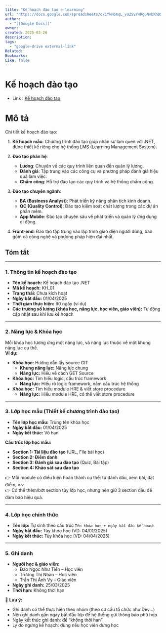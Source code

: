 ```yaml
---
title: "Kế hoạch đào tạo e-learning"
url: "https://docs.google.com/spreadsheets/d/1YkM6mqL_vU2SvY4RgGNvbKhD59tugJVS7wKa8N6CzQs/edit?gid=141793684#gid=141793684"
author:
  - "[[Google Docs]]"
owner:
created: 2025-03-26
description:
tags:
  - "google-drive external-link"
Related:
Bookmarks:
Like: false
---
```

# Kế hoạch đào tạo
- Link :  [Kế hoạch đào tạo](https://docs.google.com/spreadsheets/d/1YkM6mqL_vU2SvY4RgGNvbKhD59tugJVS7wKa8N6CzQs/edit?gid=141793684#gid=141793684)

# Mô tả 
Chi tiết kế hoạch đào tạo:

1. **Kế hoạch mẫu**: Chương trình đào tạo giúp nhân sự làm quen với .NET, được thiết kế riêng cho hệ thống LMS (Learning Management System).

2. **Đào tạo phân hệ**:
   - **Lương**: Chuyên về các quy trình liên quan đến quản lý lương.
   - **Đánh giá**: Tập trung vào các công cụ và phương pháp đánh giá hiệu quả làm việc.
   - **Chấm công**: Hỗ trợ đào tạo các quy trình và hệ thống chấm công.

3. **Đào tạo chuyên ngành**:
   - **BA (Business Analyst)**: Phát triển kỹ năng phân tích kinh doanh.
   - **QC (Quality Control)**: Đào tạo kiểm soát chất lượng trong các dự án phần mềm.
   - **App Mobile**: Đào tạo chuyên sâu về phát triển và quản lý ứng dụng di động.

4. **Front-end**: Đào tạo tập trung vào lập trình giao diện người dùng, bao gồm cả công nghệ và phương pháp hiện đại nhất.

## Tóm tắt
---

### **1. Thông tin kế hoạch đào tạo**

- **Tên kế hoạch:** Kế hoạch đào tạo .NET
- **Mã kế hoạch:** KH_01
- **Trạng thái:** Chưa kích hoạt
- **Ngày bắt đầu:** 01/04/2025
- **Thời gian thực hiện:** 60 ngày (ví dụ)
- **Các trường số lượng (khóa học, năng lực, học viên, giáo viên):** Tự động cập nhật sau khi lưu kế hoạch

---

### **2. Năng lực & Khóa học**

Mỗi khóa học tương ứng một năng lực, và năng lực thuộc về một khung năng lực cụ thể.  
**Ví dụ:**

- **Khóa học:** Hướng dẫn lấy source GIT
    - **Khung năng lực:** Năng lực chung
    - **Năng lực:** Hiểu về cách GET Source
- **Khóa học:** Tìm hiểu logic, cấu trúc framework
    - **Năng lực:** Hiểu rõ logic framework, nắm cấu trúc hệ thống
- **Khóa học:** Tìm hiểu module HRE & viết store procedure
    - **Năng lực:** Hiểu module HRE, có thể viết store procedure

---

### **3. Lớp học mẫu (Thiết kế chương trình đào tạo)**

- **Tên lớp học mẫu:** Trùng tên khóa học
- **Ngày bắt đầu:** 01/04/2025
- **Ngày kết thúc:** Vô hạn

**Cấu trúc lớp học mẫu:**

- **Section 1: Tài liệu đào tạo** (URL, File bài học)
- **Section 2: Điểm danh**
- **Section 3: Đánh giá sau đào tạo** (Quiz, Bài tập)
- **Section 4: Khảo sát sau đào tạo**

👉 Mỗi module có điều kiện hoàn thành cụ thể: tự đánh dấu, xem bài, đạt điểm, v.v.  
👉 Có thể thêm/bớt section tùy lớp học, nhưng nên giữ 3 section đầu để đảm bảo hiệu quả.

---

### **4. Lớp học chính thức**

- **Tên lớp:** Tự sinh theo cấu trúc `Tên khóa học + ngày bắt đầu kế hoạch`
- **Ngày bắt đầu:** Tùy khóa học (VD: 04/01/2025)
- **Ngày kết thúc:** Tùy khóa học (VD: 04/04/2025)

---

### **5. Ghi danh**

- **Người học & giáo viên:**
    - Đào Ngọc Như Tiển – Học viên
    - Trương Thị Nhàn – Học viên
    - Trần Thị Ánh Vy – Giáo viên
- **Ngày ghi danh:** 25/03/2025
- **Thời hạn:** Không thời hạn

📌 **Lưu ý:**

- Ghi danh có thể thực hiện theo nhóm (theo cơ cấu tổ chức như Dev...)
- Nên ghi danh gần ngày bắt đầu lớp để hệ thống gửi thông báo phù hợp
- Ngày kết thúc ghi danh: để “không thời hạn”
- Lý do ngưng kế hoạch: dùng nếu học viên dừng học



